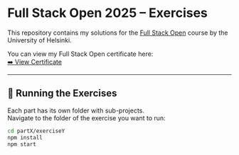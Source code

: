 # Full Stack Open 2025 – Exercises

This repository contains my solutions for the [Full Stack Open](https://fullstackopen.com/en/) course by the University of Helsinki.  

You can view my Full Stack Open certificate here:  
[➡️ View Certificate](https://studies.cs.helsinki.fi/stats/api/certificate/fullstackopen/en/b5b8f62d847236af99766e7f6b71b8e7?trk=public_profile_see-credential)

---
## 🚀 Running the Exercises

Each part has its own folder with sub-projects.  
Navigate to the folder of the exercise you want to run:

```bash
cd partX/exerciseY
npm install
npm start
